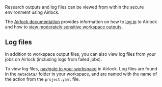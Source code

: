 Research outputs and log files can be viewed from within the
secure environment using Airlock.

The [Airlock documentation](/using-opensafely/viewing-and-releasing-outputs/viewing-and-releasing-with-airlock) provides information on how to
[log in](/using-opensafely/viewing-and-releasing-outputs/viewing-and-releasing-with-airlock/how-tos/access-airlock/) to Airlock and how to [view moderately sensitive workspace outputs](/using-opensafely/viewing-and-releasing-outputs/viewing-and-releasing-with-airlock/how-tos/view-workspace-files/).

## Log files

In addition to workspace output files, you can also view log
files from your jobs on Airlock (including logs from failed
jobs).

To view log files, [navigate to your workspace](/using-opensafely/viewing-and-releasing-outputs/viewing-and-releasing-with-airlock/how-tos/view-workspace-files/) in Airlock.
Log files are found in the `metadata/` folder in your workspace,
and are named with the name of the action from the `project.yaml` file.
